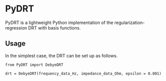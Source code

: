 # PyDRT
PyDRT is a lightweight Python implementation of the regularization-regression DRT with basis functions.

## Usage
In the simplest case, the DRT can be set up as follows.
```
from PyDRT import DebyeDRT

drt = DebyeDRT(frequency_data_Hz, impedance_data_Ohm, epsilon = 0.001)
```
